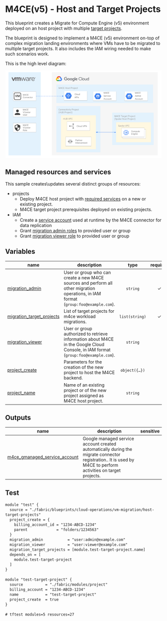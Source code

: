 # M4CE(v5) - Host and Target Projects

This blueprint creates a Migrate for Compute Engine (v5) environment deployed on an host project with multiple  [target projects](https://cloud.google.com/migrate/compute-engine/docs/5.0/how-to/enable-services#identifying_your_host_project).

The blueprint is designed to implement a M4CE (v5) environment on-top of complex migration landing environments where VMs have to be migrated to multiple target projects. It also includes the IAM wiring needed to make such scenarios work.

This is the high level diagram:

![High-level diagram](diagram.png "High-level diagram")

## Managed resources and services

This sample creates\updates several distinct groups of resources:

- projects
  - Deploy M4CE host project with [required services](https://cloud.google.com/migrate/compute-engine/docs/5.0/how-to/enable-services#enabling_required_services_on_the_host_project) on a new or existing project.
  - M4CE target project prerequisites deployed on existing projects.
- IAM
  - Create a [service account](https://cloud.google.com/migrate/virtual-machines/docs/5.0/how-to/migrate-connector#step-3) used at runtime by the M4CE connector for data replication
  - Grant [migration admin roles](https://cloud.google.com/migrate/virtual-machines/docs/5.0/how-to/enable-services#using_predefined_roles) to provided user or group
  - Grant [migration viewer role](https://cloud.google.com/migrate/virtual-machines/docs/5.0/how-to/enable-services#using_predefined_roles) to provided user or group
<!-- BEGIN TFDOC -->
## Variables

| name | description | type | required | default |
|---|---|:---:|:---:|:---:|
| [migration_admin](variables.tf#L15) | User or group who can create a new M4CE sources and perform all other migration operations, in IAM format (`group:foo@example.com`). | <code>string</code> | ✓ |  |
| [migration_target_projects](variables.tf#L20) | List of target projects for m4ce workload migrations. | <code>list&#40;string&#41;</code> | ✓ |  |
| [migration_viewer](variables.tf#L25) | User or group authorized to retrieve information about M4CE in the Google Cloud Console, in IAM format (`group:foo@example.com`). | <code>string</code> |  | <code>null</code> |
| [project_create](variables.tf#L31) | Parameters for the creation of the new project to host the M4CE backend. | <code title="object&#40;&#123;&#10;  billing_account_id &#61; string&#10;  parent             &#61; string&#10;&#125;&#41;">object&#40;&#123;&#8230;&#125;&#41;</code> |  | <code>null</code> |
| [project_name](variables.tf#L40) | Name of an existing project or of the new project assigned as M4CE host project. | <code>string</code> |  | <code>&#34;m4ce-host-project-000&#34;</code> |

## Outputs

| name | description | sensitive |
|---|---|:---:|
| [m4ce_gmanaged_service_account](outputs.tf#L15) | Google managed service account created automatically during the migrate connector registration.. It is used by M4CE to perform activities on target projects. |  |
<!-- END TFDOC -->
## Test

```hcl
module "test" {
  source = "./fabric/blueprints/cloud-operations/vm-migration/host-target-projects"
  project_create = {
    billing_account_id = "1234-ABCD-1234"
    parent             = "folders/1234563"
  }
  migration_admin           = "user:admin@example.com"
  migration_viewer          = "user:viewer@example.com"
  migration_target_projects = [module.test-target-project.name]
  depends_on = [
    module.test-target-project
  ]
}

module "test-target-project" {
  source          = "./fabric/modules/project"
  billing_account = "1234-ABCD-1234"
  name            = "test-target-project"
  project_create  = true
}

# tftest modules=5 resources=27
```
